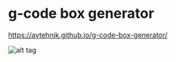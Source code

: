 # g-code box generator

https://avtehnik.github.io/g-code-box-generator/

![alt tag](https://avtehnik.github.io/g-code-box-generator/pict0.jpg)
